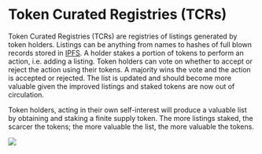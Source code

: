 # Token Curated Registries (TCRs)

Token Curated Registries (TCRs) are registries of listings generated by token holders. Listings can be anything from names to hashes of full blown records stored in [IPFS](built-on-ethereum/ipfs.md). A holder stakes a portion of tokens to perform an action, i.e. adding a listing. Token holders can vote on whether to accept or reject the action using their tokens. A majority wins the vote and the action is accepted or rejected. The list is updated and should become more valuable given the improved listings and staked tokens are now out of circulation.

Token holders, acting in their own self-interest will produce a valuable list by obtaining and staking a finite supply token. The more listings staked, the scarcer the tokens; the more valuable the list, the more valuable the tokens.

![](../../../.gitbook/assets/tcr-diagram.png)

